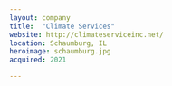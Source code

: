 ```yaml
---
layout: company
title:  "Climate Services"
website: http://climateserviceinc.net/
location: Schaumburg, IL
heroimage: schaumburg.jpg
acquired: 2021

---
```


